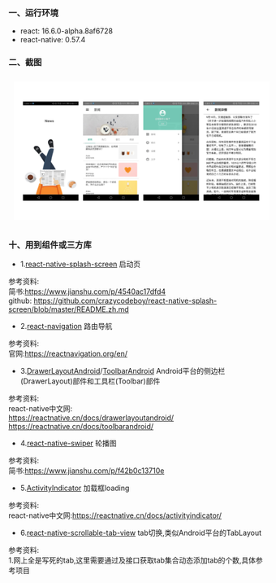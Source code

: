### 一、运行环境

- react: 16.6.0-alpha.8af6728
- react-native: 0.57.4


### 二、截图

<center class="half">
    <img  style="margin:10px" src="https://raw.githubusercontent.com/xkdaq/react-native-news/master/screenshot/00.png" >
</center>



### 十、用到组件或三方库

- 1.[react-native-splash-screen](https://github.com/crazycodeboy/react-native-splash-screenhttp:// "react-native-splash-screen") 启动页

参考资料:  
简书:https://www.jianshu.com/p/4540ac17dfd4  
github: https://github.com/crazycodeboy/react-native-splash-screen/blob/master/README.zh.md


- 2.[react-navigation](https://github.com/react-navigation/react-navigation "react-navigation") 路由导航

参考资料:  
官网:https://reactnavigation.org/en/


- 3.[DrawerLayoutAndroid](https://reactnative.cn/docs/drawerlayoutandroid/ "DrawerLayoutAndroid")/[ToolbarAndroid](https://reactnative.cn/docs/toolbarandroid/ "ToolbarAndroid")  Android平台的侧边栏(DrawerLayout)部件和工具栏(Toolbar)部件

参考资料:  
react-native中文网:  
https://reactnative.cn/docs/drawerlayoutandroid/  
https://reactnative.cn/docs/toolbarandroid/  

- 4.[react-native-swiper](https://github.com/leecade/react-native-swiper "react-native-swiper") 轮播图

参考资料:  
简书:https://www.jianshu.com/p/f42b0c13710e  

- 5.[ActivityIndicator](https://reactnative.cn/docs/activityindicator/ "ActivityIndicator") 加载框loading

参考资料:  
react-native中文网:https://reactnative.cn/docs/activityindicator/

- 6.[react-native-scrollable-tab-view](https://github.com/ptomasroos/react-native-scrollable-tab-view "react-native-scrollable-tab-view") tab切换,类似Android平台的TabLayout

参考资料:  
1.网上全是写死的tab,这里需要通过及接口获取tab集合动态添加tab的个数,具体参考项目  
